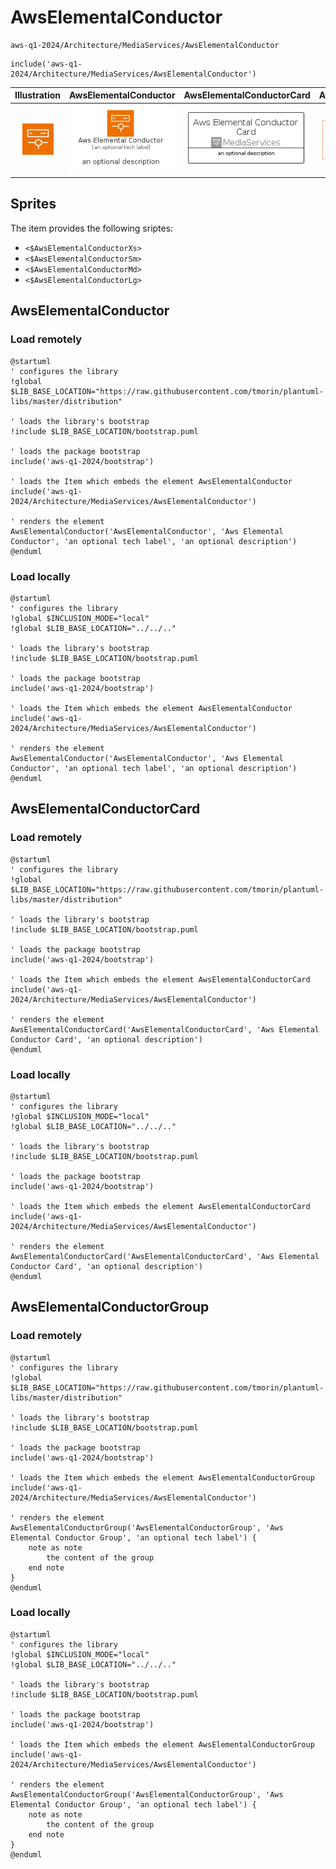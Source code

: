 # AwsElementalConductor


```text
aws-q1-2024/Architecture/MediaServices/AwsElementalConductor
```

```text
include('aws-q1-2024/Architecture/MediaServices/AwsElementalConductor')
```



| Illustration | AwsElementalConductor | AwsElementalConductorCard | AwsElementalConductorGroup |
| :---: | :---: | :---: | :---: |
| ![illustration for Illustration](../../../aws-q1-2024/Architecture/MediaServices/AwsElementalConductor.png) | ![illustration for AwsElementalConductor](../../../aws-q1-2024/Architecture/MediaServices/AwsElementalConductor.Local.png) | ![illustration for AwsElementalConductorCard](../../../aws-q1-2024/Architecture/MediaServices/AwsElementalConductorCard.Local.png) | ![illustration for AwsElementalConductorGroup](../../../aws-q1-2024/Architecture/MediaServices/AwsElementalConductorGroup.Local.png) |



## Sprites
The item provides the following sriptes:

- `<$AwsElementalConductorXs>`
- `<$AwsElementalConductorSm>`
- `<$AwsElementalConductorMd>`
- `<$AwsElementalConductorLg>`





## AwsElementalConductor

### Load remotely
```plantuml
@startuml
' configures the library
!global $LIB_BASE_LOCATION="https://raw.githubusercontent.com/tmorin/plantuml-libs/master/distribution"

' loads the library's bootstrap
!include $LIB_BASE_LOCATION/bootstrap.puml

' loads the package bootstrap
include('aws-q1-2024/bootstrap')

' loads the Item which embeds the element AwsElementalConductor
include('aws-q1-2024/Architecture/MediaServices/AwsElementalConductor')

' renders the element
AwsElementalConductor('AwsElementalConductor', 'Aws Elemental Conductor', 'an optional tech label', 'an optional description')
@enduml
```

### Load locally
```plantuml
@startuml
' configures the library
!global $INCLUSION_MODE="local"
!global $LIB_BASE_LOCATION="../../.."

' loads the library's bootstrap
!include $LIB_BASE_LOCATION/bootstrap.puml

' loads the package bootstrap
include('aws-q1-2024/bootstrap')

' loads the Item which embeds the element AwsElementalConductor
include('aws-q1-2024/Architecture/MediaServices/AwsElementalConductor')

' renders the element
AwsElementalConductor('AwsElementalConductor', 'Aws Elemental Conductor', 'an optional tech label', 'an optional description')
@enduml
```

## AwsElementalConductorCard

### Load remotely
```plantuml
@startuml
' configures the library
!global $LIB_BASE_LOCATION="https://raw.githubusercontent.com/tmorin/plantuml-libs/master/distribution"

' loads the library's bootstrap
!include $LIB_BASE_LOCATION/bootstrap.puml

' loads the package bootstrap
include('aws-q1-2024/bootstrap')

' loads the Item which embeds the element AwsElementalConductorCard
include('aws-q1-2024/Architecture/MediaServices/AwsElementalConductor')

' renders the element
AwsElementalConductorCard('AwsElementalConductorCard', 'Aws Elemental Conductor Card', 'an optional description')
@enduml
```

### Load locally
```plantuml
@startuml
' configures the library
!global $INCLUSION_MODE="local"
!global $LIB_BASE_LOCATION="../../.."

' loads the library's bootstrap
!include $LIB_BASE_LOCATION/bootstrap.puml

' loads the package bootstrap
include('aws-q1-2024/bootstrap')

' loads the Item which embeds the element AwsElementalConductorCard
include('aws-q1-2024/Architecture/MediaServices/AwsElementalConductor')

' renders the element
AwsElementalConductorCard('AwsElementalConductorCard', 'Aws Elemental Conductor Card', 'an optional description')
@enduml
```

## AwsElementalConductorGroup

### Load remotely
```plantuml
@startuml
' configures the library
!global $LIB_BASE_LOCATION="https://raw.githubusercontent.com/tmorin/plantuml-libs/master/distribution"

' loads the library's bootstrap
!include $LIB_BASE_LOCATION/bootstrap.puml

' loads the package bootstrap
include('aws-q1-2024/bootstrap')

' loads the Item which embeds the element AwsElementalConductorGroup
include('aws-q1-2024/Architecture/MediaServices/AwsElementalConductor')

' renders the element
AwsElementalConductorGroup('AwsElementalConductorGroup', 'Aws Elemental Conductor Group', 'an optional tech label') {
    note as note
        the content of the group
    end note
}
@enduml
```

### Load locally
```plantuml
@startuml
' configures the library
!global $INCLUSION_MODE="local"
!global $LIB_BASE_LOCATION="../../.."

' loads the library's bootstrap
!include $LIB_BASE_LOCATION/bootstrap.puml

' loads the package bootstrap
include('aws-q1-2024/bootstrap')

' loads the Item which embeds the element AwsElementalConductorGroup
include('aws-q1-2024/Architecture/MediaServices/AwsElementalConductor')

' renders the element
AwsElementalConductorGroup('AwsElementalConductorGroup', 'Aws Elemental Conductor Group', 'an optional tech label') {
    note as note
        the content of the group
    end note
}
@enduml
```

